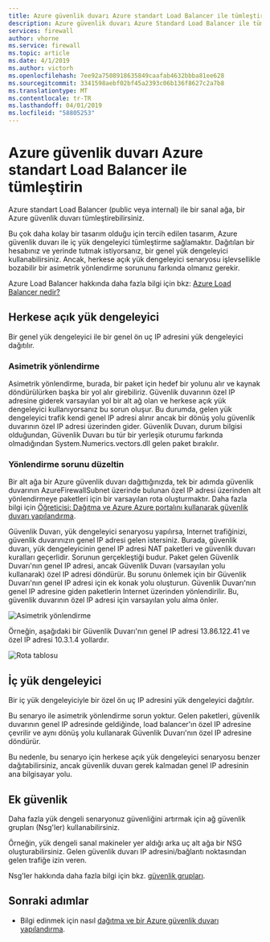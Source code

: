 ```yaml
---
title: Azure güvenlik duvarı Azure standart Load Balancer ile tümleştirin
description: Azure güvenlik duvarı Azure Standard Load Balancer ile tümleştirmeyi öğrenin
services: firewall
author: vhorne
ms.service: firewall
ms.topic: article
ms.date: 4/1/2019
ms.author: victorh
ms.openlocfilehash: 7ee92a7508918635849caafab4632bbba81ee628
ms.sourcegitcommit: 3341598aebf02bf45a2393c06b136f8627c2a7b8
ms.translationtype: MT
ms.contentlocale: tr-TR
ms.lasthandoff: 04/01/2019
ms.locfileid: "58805253"
---
```

# <a name="integrate-azure-firewall-with-azure-standard-load-balancer"></a>Azure güvenlik duvarı Azure standart Load Balancer ile tümleştirin

Azure standart Load Balancer (public veya internal) ile bir sanal ağa, bir Azure güvenlik duvarı tümleştirebilirsiniz. 

Bu çok daha kolay bir tasarım olduğu için tercih edilen tasarım, Azure güvenlik duvarı ile iç yük dengeleyici tümleştirme sağlamaktır. Dağıtılan bir hesabınız ve yerinde tutmak istiyorsanız, bir genel yük dengeleyici kullanabilirsiniz. Ancak, herkese açık yük dengeleyici senaryosu işlevsellikle bozabilir bir asimetrik yönlendirme sorununu farkında olmanız gerekir.

Azure Load Balancer hakkında daha fazla bilgi için bkz: [Azure Load Balancer nedir?](../load-balancer/load-balancer-overview.md)

## <a name="public-load-balancer"></a>Herkese açık yük dengeleyici

Bir genel yük dengeleyici ile bir genel ön uç IP adresini yük dengeleyici dağıtılır.

### <a name="asymmetric-routing"></a>Asimetrik yönlendirme

Asimetrik yönlendirme, burada, bir paket için hedef bir yolunu alır ve kaynak döndürülürken başka bir yol alır girebiliriz. Güvenlik duvarının özel IP adresine giderek varsayılan yol bir alt ağ olan ve herkese açık yük dengeleyici kullanıyorsanız bu sorun oluşur. Bu durumda, gelen yük dengeleyici trafik kendi genel IP adresi alınır ancak bir dönüş yolu güvenlik duvarının özel IP adresi üzerinden gider. Güvenlik Duvarı, durum bilgisi olduğundan, Güvenlik Duvarı bu tür bir yerleşik oturumu farkında olmadığından System.Numerics.vectors.dll gelen paket bırakılır.

### <a name="fix-the-routing-issue"></a>Yönlendirme sorunu düzeltin

Bir alt ağa bir Azure güvenlik duvarı dağıttığınızda, tek bir adımda güvenlik duvarının AzureFirewallSubnet üzerinde bulunan özel IP adresi üzerinden alt yönlendirmeye paketleri için bir varsayılan rota oluşturmaktır. Daha fazla bilgi için [Öğreticisi: Dağıtma ve Azure Azure portalını kullanarak güvenlik duvarı yapılandırma](tutorial-firewall-deploy-portal.md#create-a-default-route).

Güvenlik Duvarı, yük dengeleyici senaryosu yapılırsa, Internet trafiğinizi, güvenlik duvarınızın genel IP adresi gelen istersiniz. Burada, güvenlik duvarı, yük dengeleyicinin genel IP adresi NAT paketleri ve güvenlik duvarı kuralları geçerlidir. Sorunun gerçekleştiği budur. Paket gelen Güvenlik Duvarı'nın genel IP adresi, ancak Güvenlik Duvarı (varsayılan yolu kullanarak) özel IP adresi döndürür.
Bu sorunu önlemek için bir Güvenlik Duvarı'nın genel IP adresi için ek konak yolu oluşturun. Güvenlik Duvarı'nın genel IP adresine giden paketlerin Internet üzerinden yönlendirilir. Bu, güvenlik duvarının özel IP adresi için varsayılan yolu alma önler.

![Asimetrik yönlendirme](media/integrate-lb/Firewall-LB-asymmetric.png)

Örneğin, aşağıdaki bir Güvenlik Duvarı'nın genel IP adresi 13.86.122.41 ve özel IP adresi 10.3.1.4 yollardır.

![Rota tablosu](media/integrate-lb/route-table.png)

## <a name="internal-load-balancer"></a>İç yük dengeleyici

Bir iç yük dengeleyiciyle bir özel ön uç IP adresini yük dengeleyici dağıtılır.

Bu senaryo ile asimetrik yönlendirme sorun yoktur. Gelen paketleri, güvenlik duvarının genel IP adresinde geldiğinde, load balancer'ın özel IP adresine çevrilir ve aynı dönüş yolu kullanarak Güvenlik Duvarı'nın özel IP adresine döndürür.

Bu nedenle, bu senaryo için herkese açık yük dengeleyici senaryosu benzer dağıtabilirsiniz, ancak güvenlik duvarı gerek kalmadan genel IP adresinin ana bilgisayar yolu.

## <a name="additional-security"></a>Ek güvenlik

Daha fazla yük dengeli senaryonuz güvenliğini artırmak için ağ güvenlik grupları (Nsg'ler) kullanabilirsiniz.

Örneğin, yük dengeli sanal makineler yer aldığı arka uç alt ağa bir NSG oluşturabilirsiniz. Gelen güvenlik duvarı IP adresini/bağlantı noktasından gelen trafiğe izin veren.

Nsg'ler hakkında daha fazla bilgi için bkz. [güvenlik grupları](../virtual-network/security-overview.md).

## <a name="next-steps"></a>Sonraki adımlar

- Bilgi edinmek için nasıl [dağıtma ve bir Azure güvenlik duvarı yapılandırma](tutorial-firewall-deploy-portal.md).